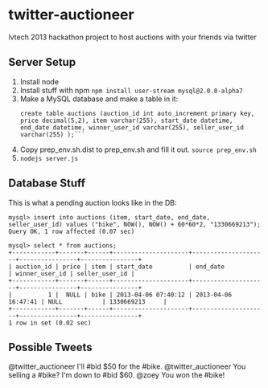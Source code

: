 twitter-auctioneer
==================

lvtech 2013 hackathon project to host auctions with your friends via twitter

Server Setup
------------

1. Install node
2. Install stuff with npm `npm install user-stream mysql@2.0.0-alpha7`
3. Make a MySQL database and make a table in it:
    ```create table bids (bid_id int auto_increment primary key, price decimal(5,2), twitter_user_id varchar(255), item varchar(255), date datetime );
    create table auctions (auction_id int auto_increment primary key, price decimal(5,2), item varchar(255), start_date datetime, end_date datetime, winner_user_id varchar(255), seller_user_id varchar(255) );```
3. Copy prep_env.sh.dist to prep_env.sh and fill it out.  `source prep_env.sh`
4. `nodejs server.js`

Database Stuff
--------------

This is what a pending auction looks like in the DB:
```
mysql> insert into auctions (item, start_date, end_date, seller_user_id) values ("bike", NOW(), NOW() + 60*60*2, "1330669213");
Query OK, 1 row affected (0.07 sec)

mysql> select * from auctions;
+------------+-------+------+---------------------+---------------------+----------------+----------------+
| auction_id | price | item | start_date          | end_date            | winner_user_id | seller_user_id |
+------------+-------+------+---------------------+---------------------+----------------+----------------+
|          1 |  NULL | bike | 2013-04-06 07:40:12 | 2013-04-06 16:47:41 | NULL           | 1330669213     |
+------------+-------+------+---------------------+---------------------+----------------+----------------+
1 row in set (0.02 sec)
```

Possible Tweets
---------------

@twitter_auctioneer I'll #bid $50 for the #bike.
@twitter_auctioneer You selling a #bike?  I'm down to #bid $60.
@zoey You won the #bike!
